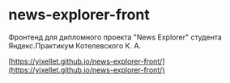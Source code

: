 # news-explorer-front
Фронтенд для дипломного проекта "News Explorer" студента Яндекс.Практикум Котелевского К. А.

[https://yixellet.github.io/news-explorer-front/](https://yixellet.github.io/news-explorer-front/)
